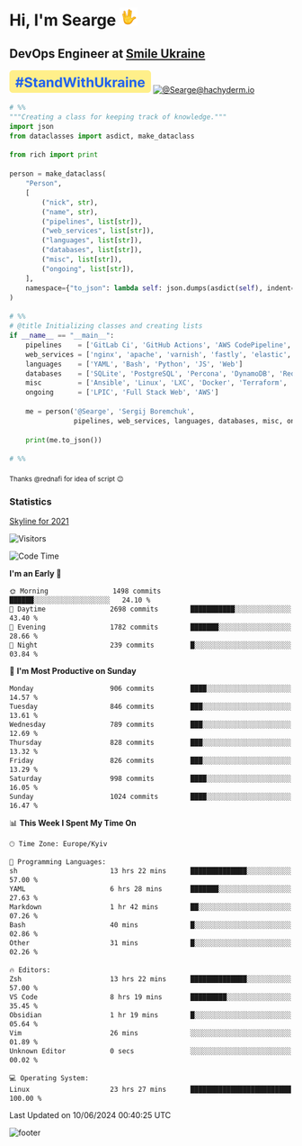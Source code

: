 # Hi, I'm Searge <img src="images/vulcan.webp" style="display: inline-block; margin: 0; height: 2rem" alt="Vulcan salute" />

## DevOps Engineer at [Smile Ukraine](https://smile-ukraine.com/en)

[![Stand With Ukraine](https://raw.githubusercontent.com/vshymanskyy/StandWithUkraine/main/badges/StandWithUkraine.svg)](https://stand-with-ukraine.pp.ua)
<a rel="me" href="https://hachyderm.io/@Searge">![@Searge@hachyderm.io](https://img.shields.io/badge/-@Searge-%232B90D9?logo=mastodon&logoColor=white)</a>

```python
# %%
"""Creating a class for keeping track of knowledge."""
import json
from dataclasses import asdict, make_dataclass

from rich import print

person = make_dataclass(
    "Person",
    [
        ("nick", str),
        ("name", str),
        ("pipelines", list[str]),
        ("web_services", list[str]),
        ("languages", list[str]),
        ("databases", list[str]),
        ("misc", list[str]),
        ("ongoing", list[str]),
    ],
    namespace={"to_json": lambda self: json.dumps(asdict(self), indent=4)},
)

# %%
# @title Initializing classes and creating lists
if __name__ == "__main__":
    pipelines    = ['GitLab Ci', 'GitHub Actions', 'AWS CodePipeline', 'Jenkins']
    web_services = ['nginx', 'apache', 'varnish', 'fastly', 'elastic', 'solr']
    languages    = ['YAML', 'Bash', 'Python', 'JS', 'Web']
    databases    = ['SQLite', 'PostgreSQL', 'Percona', 'DynamoDB', 'Redis']
    misc         = ['Ansible', 'Linux', 'LXC', 'Docker', 'Terraform', 'AWS']
    ongoing      = ['LPIC', 'Full Stack Web', 'AWS']

    me = person('@Searge', 'Sergij Boremchuk',
                pipelines, web_services, languages, databases, misc, ongoing)

    print(me.to_json())

# %%

```

<sub>Thanks @rednafi for idea of script :wink:</sub>

### Statistics

[Skyline for 2021](https://skyline.github.com/Searge/2021)

![Visitors](https://komarev.com/ghpvc/?username=searge&label=Profile%20views&color=0e75b6&style=flat) 
<!--START_SECTION:waka-->
![Code Time](http://img.shields.io/badge/Code%20Time-2%2C580%20hrs%2022%20mins-blue)

**I'm an Early 🐤** 

```text
🌞 Morning                1498 commits        ██████░░░░░░░░░░░░░░░░░░░   24.10 % 
🌆 Daytime                2698 commits        ███████████░░░░░░░░░░░░░░   43.40 % 
🌃 Evening                1782 commits        ███████░░░░░░░░░░░░░░░░░░   28.66 % 
🌙 Night                  239 commits         █░░░░░░░░░░░░░░░░░░░░░░░░   03.84 % 
```
📅 **I'm Most Productive on Sunday** 

```text
Monday                   906 commits         ████░░░░░░░░░░░░░░░░░░░░░   14.57 % 
Tuesday                  846 commits         ███░░░░░░░░░░░░░░░░░░░░░░   13.61 % 
Wednesday                789 commits         ███░░░░░░░░░░░░░░░░░░░░░░   12.69 % 
Thursday                 828 commits         ███░░░░░░░░░░░░░░░░░░░░░░   13.32 % 
Friday                   826 commits         ███░░░░░░░░░░░░░░░░░░░░░░   13.29 % 
Saturday                 998 commits         ████░░░░░░░░░░░░░░░░░░░░░   16.05 % 
Sunday                   1024 commits        ████░░░░░░░░░░░░░░░░░░░░░   16.47 % 
```


📊 **This Week I Spent My Time On** 

```text
🕑︎ Time Zone: Europe/Kyiv

💬 Programming Languages: 
sh                       13 hrs 22 mins      ██████████████░░░░░░░░░░░   57.00 % 
YAML                     6 hrs 28 mins       ███████░░░░░░░░░░░░░░░░░░   27.63 % 
Markdown                 1 hr 42 mins        ██░░░░░░░░░░░░░░░░░░░░░░░   07.26 % 
Bash                     40 mins             █░░░░░░░░░░░░░░░░░░░░░░░░   02.86 % 
Other                    31 mins             █░░░░░░░░░░░░░░░░░░░░░░░░   02.26 % 

🔥 Editors: 
Zsh                      13 hrs 22 mins      ██████████████░░░░░░░░░░░   57.00 % 
VS Code                  8 hrs 19 mins       █████████░░░░░░░░░░░░░░░░   35.45 % 
Obsidian                 1 hr 19 mins        █░░░░░░░░░░░░░░░░░░░░░░░░   05.64 % 
Vim                      26 mins             ░░░░░░░░░░░░░░░░░░░░░░░░░   01.89 % 
Unknown Editor           0 secs              ░░░░░░░░░░░░░░░░░░░░░░░░░   00.02 % 

💻 Operating System: 
Linux                    23 hrs 27 mins      █████████████████████████   100.00 % 
```


 Last Updated on 10/06/2024 00:40:25 UTC
<!--END_SECTION:waka-->

![footer](https://capsule-render.vercel.app/api?type=waving&color=gradient&customColorList=14,21&height=82&section=footer)
